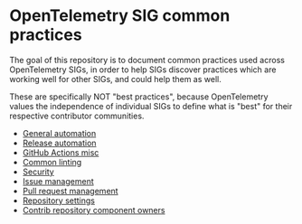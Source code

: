 # OpenTelemetry SIG common practices

The goal of this repository is to document common practices used across OpenTelemetry SIGs, in order
to help SIGs discover practices which are working well for other SIGs, and could help them as well.

These are specifically NOT "best practices", because OpenTelemetry values the independence of
individual SIGs to define what is "best" for their respective contributor communities.

* [General automation](docs/general-automation.md)
* [Release automation](docs/release-automation.md)
* [GitHub Actions misc](docs/github-actions-misc.md)
* [Common linting](docs/common-linting.md)
* [Security](docs/security.md)
* [Issue management](docs/issue-management.md)
* [Pull request management](docs/pull-request-management.md)
* [Repository settings](docs/repository-settings.md)
* [Contrib repository component owners](docs/component-owners.md)
